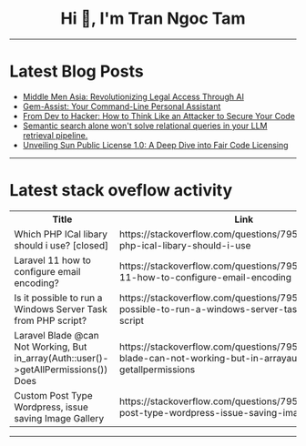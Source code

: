 <h1 align="center">Hi 👋, I'm Tran Ngoc Tam</h1>

---

# Latest Blog Posts 
<!-- BLOG-POST-LIST:START -->
- [Middle Men Asia: Revolutionizing Legal Access Through AI](https://dev.to/sreenandhini_ks_d82001e2/middle-men-asia-revolutionizing-legal-access-through-ai-4jg4)
- [Gem-Assist: Your Command-Line Personal Assistant](https://dev.to/fus3n/gem-assist-your-command-line-personal-assistant-51g7)
- [From Dev to Hacker: How to Think Like an Attacker to Secure Your Code](https://dev.to/info_generalhazedawn_a3d/from-dev-to-hacker-how-to-think-like-an-attacker-to-secure-your-code-l41)
- [Semantic search alone won&#39;t solve relational queries in your LLM retrieval pipeline.](https://dev.to/falkordb/semantic-search-alone-wont-solve-relational-queries-in-your-llm-retrieval-pipeline-4a4i)
- [Unveiling Sun Public License 1.0: A Deep Dive into Fair Code Licensing](https://dev.to/vitalisorenko/unveiling-sun-public-license-10-a-deep-dive-into-fair-code-licensing-1den)
<!-- BLOG-POST-LIST:END -->

---

# Latest stack oveflow activity
<table>
  <tr><th>Title</th><th>Link</th></tr>
  <!-- STACKOVERFLOW:START --><tr><td>Which PHP ICal libary should i use? [closed]</td><td>https://stackoverflow.com/questions/79503137/which-php-ical-libary-should-i-use</td></tr><tr><td>Laravel 11 how to configure email encoding?</td><td>https://stackoverflow.com/questions/79503107/laravel-11-how-to-configure-email-encoding</td></tr><tr><td>Is it possible to run a Windows Server Task from PHP script?</td><td>https://stackoverflow.com/questions/79503094/is-it-possible-to-run-a-windows-server-task-from-php-script</td></tr><tr><td>Laravel Blade @can Not Working, But in_array&lpar;Auth::user&lpar;&rpar;-&gt;getAllPermissions&lpar;&rpar;&rpar; Does</td><td>https://stackoverflow.com/questions/79503025/laravel-blade-can-not-working-but-in-arrayauthuser-getallpermissions</td></tr><tr><td>Custom Post Type Wordpress, issue saving Image Gallery</td><td>https://stackoverflow.com/questions/79502338/custom-post-type-wordpress-issue-saving-image-gallery</td></tr><!-- STACKOVERFLOW:END -->
</table>

---


